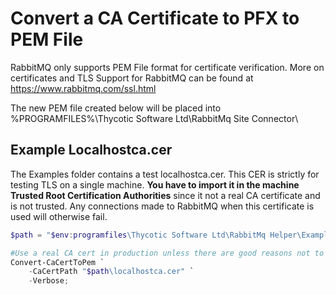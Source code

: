 [title]: # (Convert CA cert to PEM)
[tags]: # (rabbitmq,tls)
[priority]: # (1)

# Convert a CA Certificate to PFX to PEM File
RabbitMQ only supports PEM File format for certificate verification. More on certificates and TLS Support for RabbitMQ can be found at https://www.rabbitmq.com/ssl.html

The new PEM file created below will be placed into %PROGRAMFILES%\Thycotic Software Ltd\RabbitMq Site Connector\

## Example Localhostca.cer

The Examples folder contains a test localhostca.cer. This CER is strictly for testing TLS on a single machine. **You have to import it in the machine Trusted Root Certification Authorities** since it not a real CA certificate and is not trusted. Any connections made to RabbitMQ when this certificate is used will otherwise fail.

```powershell
$path = "$env:programfiles\Thycotic Software Ltd\RabbitMq Helper\Examples";

#Use a real CA cert in production unless there are good reasons not to
Convert-CaCertToPem `
    -CaCertPath "$path\localhostca.cer" `
    -Verbose;
```
